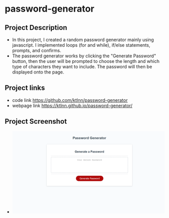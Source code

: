 # password-generator

## Project Description 
- In this project, I created a random password generator mainly using javascript. I implemented loops (for and while), if/else statements, prompts, and confirms. 
- The password generator works by clicking the "Generate Password" button, then the user will be prompted to choose the length and which type of characters they want to include. 
The password will then be displayed onto the page. 

## Project links 
- code link https://github.com/ktlnn/password-generator
- webpage link https://ktlnn.github.io/password-generator/

## Project Screenshot 
- ![password-generator-screenshot](assets/images/password-generator-screenshot.png)